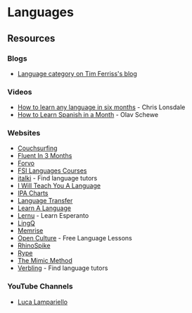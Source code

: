 # Languages

## Resources

### Blogs

* [Language category on Tim Ferriss's blog](https://tim.blog/category/language/)

### Videos

* [How to learn any language in six months](https://www.youtube.com/watch?v=d0yGdNEWdn0) - Chris Lonsdale
* [How to Learn Spanish in a Month](https://www.youtube.com/watch?v=aZke6Va7kJU) - Olav Schewe

### Websites

* [Couchsurfing](https://www.couchsurfing.com)
* [Fluent In 3 Months](https://www.fluentin3months.com)
* [Forvo](https://forvo.com)
* [FSI Languages Courses](https://fsi-languages.yojik.eu/languages/oldfsi/index.html)
* [italki](https://www.italki.com) - Find language tutors
* [I Will Teach You A Language](https://iwillteachyoualanguage.com)
* [IPA Charts](https://www.yorku.ca/earmstro/ipa/index.html)
* [Language Transfer](https://www.languagetransfer.org)
* [Learn A Language](https://www.learnalanguage.com)
* [Lernu](https://lernu.net/it) - Learn Esperanto
* [LingQ](https://www.lingq.com/en/)
* [Memrise](https://www.memrise.com)
* [Open Culture](https://www.openculture.com/freelanguagelessons) - Free Language Lessons
* [RhinoSpike](https://rhinospike.com)
* [Rype](https://www.rypeapp.com)
* [The Mimic Method](https://www.mimicmethod.com)
* [Verbling](https://www.verbling.com/it) - Find language tutors

### YouTube Channels

* [Luca Lampariello](https://www.youtube.com/c/LucaLampariello/videos)
